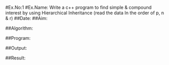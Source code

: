 #Ex.No:1
#Ex.Name: Write a c++ program to find simple & compound interest by using Hierarchical Inheritance (read the data In the order of p, n & r)
##Date:
##Aim:


##Algorithm:





##Program:



##Output:



##Result:

